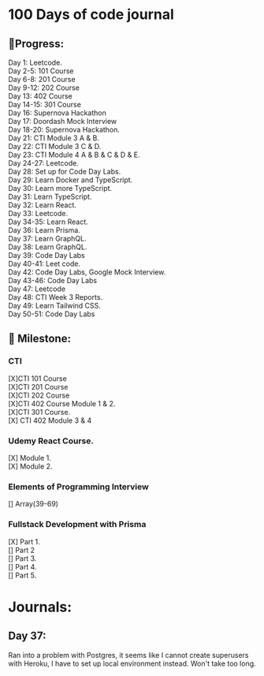 # 100 Days of code journal 



## 🏃Progress:  
Day 1: Leetcode.  
Day 2-5: 101 Course  
Day 6-8: 201 Course  
Day 9-12: 202 Course  
Day 13: 402 Course  
Day 14-15: 301 Course  
Day 16: Supernova Hackathon  
Day 17: Doordash Mock Interview  
Day 18-20: Supernova Hackathon.  
Day 21: CTI Module 3 A & B.  
Day 22: CTI Module 3 C & D.  
Day 23: CTI Module 4 A & B & C & D & E.  
Day 24-27: Leetcode.  
Day 28: Set up for Code Day Labs.  
Day 29: Learn Docker and TypeScript.  
Day 30: Learn more TypeScript.   
Day 31: Learn TypeScript.  
Day 32: Learn React.  
Day 33: Leetcode.  
Day 34-35: Learn React.  
Day 36: Learn Prisma.  
Day 37: Learn GraphQL.  
Day 38: Learn GraphQL.  
Day 39: Code Day Labs  
Day 40-41: Leet code.   
Day 42: Code Day Labs, Google Mock Interview.  
Day 43-46: Code Day Labs   
Day 47: Leetcode   
Day 48: CTI Week 3 Reports.  
Day 49: Learn Tailwind CSS.  
Day 50-51: Code Day Labs


## 🎯 Milestone:  
### CTI 
[X]CTI 101 Course  
[X]CTI 201 Course  
[X]CTI 202 Course  
[X]CTI 402 Course Module 1 & 2.   
[X]CTI 301 Course.  
[X] CTI 402 Module 3 & 4  

### Udemy React Course.  
[X] Module 1.  
[X] Module 2.  


### Elements of Programming Interview
[] Array(39-69)

### Fullstack Development with Prisma
[X] Part 1.  
[] Part 2  
[] Part 3.  
[] Part 4.  
[] Part 5.  


# Journals:

## Day 37:
Ran into a problem with Postgres, it seems like I cannot create superusers with Heroku, I have to set up local environment instead. Won't take too long.
